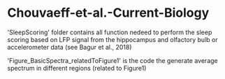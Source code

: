 # Chouvaeff-et-al.-Current-Biology

'SleepScoring' folder contains all function nedeed to perform the sleep scoring based on LFP signal from the hippocampus and olfactory bulb or accelerometer data (see Bagur et al., 2018)

'Figure_BasicSpectra_relatedToFigure1' is the code the generate average spectrum in different regions (related to Figure1)
